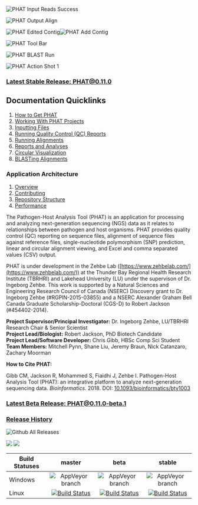 ![PHAT Input Reads Success](https://chgibb.github.io//PHATDocs/docs/releases/0.7.6-beta.1/InputReadsIn.png)

![PHAT Output Align](https://chgibb.github.io//PHATDocs/docs/releases/0.7.6-beta.1/OutputAlign.png)

![PHAT Edited Contig](https://chgibb.github.io//PHATDocs/docs/releases/0.7.6-beta.1/EditedContig.png)![PHAT Add Contig](https://chgibb.github.io//PHATDocs/docs/releases/0.7.6-beta.1/AddContig.png)

![PHAT Tool Bar](https://chgibb.github.io//PHATDocs/docs/releases/0.1.0-beta.1/covHPV16white.png)

![PHAT BLAST Run](https://chgibb.github.io/PHATDocs/docs/latest/alignBLASTRuns4.png)

![PHAT Action Shot 1](https://chgibb.github.io//PHATDocs/docs/latest/actionShot1.png)

### [Latest Stable Release: PHAT@0.11.0](https://chgibb.github.io/PHATDocs/releases/0.11.0/index)
## Documentation Quicklinks
1. [How to Get PHAT](https://chgibb.github.io/PHATDocs/docs/releases/0.11.0/howToGetPHAT)
2. [Working With PHAT Projects](https://chgibb.github.io/PHATDocs/docs/releases/0.11.0/projects)
3. [Inputting Files](https://chgibb.github.io/PHATDocs/docs/releases/0.11.0/inputtingFiles)
4. [Running Quality Control (QC) Reports](https://chgibb.github.io/PHATDocs/docs/releases/0.11.0/QCReports)
5. [Running Alignments](https://chgibb.github.io/PHATDocs/docs/releases/0.11.0/runningAlignments)
6. [Reports and Analyses](https://chgibb.github.io/PHATDocs/docs/releases/0.11.0/reportsAndAnalyses)
7. [Circular Visualization](https://chgibb.github.io/PHATDocs/docs/releases/0.11.0/circularVisualization)
8. [BLASTing Alignments](https://chgibb.github.io/PHATDocs/docs/releases/0.11.0/blastingAlignments)

### Application Architecture
1. [Overview](https://chgibb.github.io/PHATDocs/docs/releases/0.11.0/archOverview)
2. [Contributing](https://chgibb.github.io/PHATDocs/docs/releases/0.11.0/contributingGuide)
3. [Repository Structure](https://chgibb.github.io/PHATDocs/docs/releases/0.11.0/repoStructure)
4. [Performance](https://chgibb.github.io/PHATDocs/docs/releases/0.11.0/performance)

The Pathogen-Host Analysis Tool (PHAT) is an application for processing and analyzing next-generation sequencing (NGS) data as it relates to relationships between pathogen and host organisms. PHAT provides quality control (QC) reporting on sequence files, alignment of sequence files against reference files, single-nucleotide polymorphism (SNP) prediction, linear and circular alignment viewing, and Excel and comma separated values (CSV) output.

PHAT is under development in the Zehbe Lab ([https://www.zehbelab.com/](https://www.zehbelab.com/)) at the Thunder Bay Regional Health Research Institute (TBRHRI) and Lakehead University (LU) under the supervison of Dr. Ingeborg Zehbe. This work is supported by a Natural Sciences and Engineering Research Council of Canada (NSERC) Discovery grant to Dr. Ingeborg Zehbe (#RGPIN-2015-03855) and a NSERC Alexander Graham Bell Canada Graduate Scholarship-Doctoral (CGS-D) to Robert Jackson (#454402-2014).  

**Project Supervisor/Principal Investigator:** Dr. Ingeborg Zehbe, LU/TBRHRI Research Chair & Senior Scientist    
**Project Lead/Biologist:** Robert Jackson, PhD Biotech Candidate    
**Project Lead/Software Developer:** Chris Gibb, HBSc Comp Sci Student  
**Team Members:** Mitchell Pynn, Shane Liu, Jeremy Braun, Nick Catanzaro, Zachary Moorman

**How to Cite PHAT:**

Gibb CM, Jackson R, Mohammed S, Fiaidhi J, Zehbe I. Pathogen-Host Analysis Tool (PHAT): an integrative platform to analyze next-generation sequencing data. *Bioinformatics*. 2018. DOI: [10.1093/bioinformatics/bty1003](https://doi.org/10.1093/bioinformatics/bty1003)

### [Latest Beta Release: PHAT@0.11.0-beta.1](https://chgibb.github.io/PHATDocs/releases/0.11.0-beta.1/index)

### [Release History](https://chgibb.github.io/PHATDocs/allReleases)

![Github All Releases](https://img.shields.io/github/downloads/chgibb/PHAT/total.svg)

[![](https://tokei.rs/b1/github/chgibb/PHAT?category=files)](https://github.com/Aaronepower/tokei) [![](https://tokei.rs/b1/github/chgibb/PHAT?category=lines)](https://github.com/Aaronepower/tokei)  

| Build Statuses        | master           | beta  | stable  |
| ------------- |:-------------:| :-----:|:-------:|
| Windows       | ![AppVeyor branch](https://ci.appveyor.com/api/projects/status/k0awa1ask2ilarkn/branch/master?svg=true) | ![AppVeyor branch](https://ci.appveyor.com/api/projects/status/k0awa1ask2ilarkn/branch/beta?svg=true) | ![AppVeyor branch](https://ci.appveyor.com/api/projects/status/k0awa1ask2ilarkn/branch/stable?svg=true)
| Linux         | [![Build Status](https://travis-ci.org/chgibb/PHAT.svg?branch=master)](https://travis-ci.org/chgibb/PHAT)      |   [![Build Status](https://travis-ci.org/chgibb/PHAT.svg?branch=beta)](https://travis-ci.org/chgibb/PHAT) |  [![Build Status](https://travis-ci.org/chgibb/PHAT.svg?branch=stable)](https://travis-ci.org/chgibb/PHAT)
